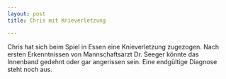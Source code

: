```yaml
---
layout: post
title: Chris mit Knieverletzung

---
```


Chris hat sich beim Spiel in Essen eine Knieverletzung zugezogen. Nach ersten Erkenntnissen von Mannschaftsarzt Dr. Seeger könnte das Innenband gedehnt oder gar angerissen sein. Eine endgültige Diagnose steht noch aus.


